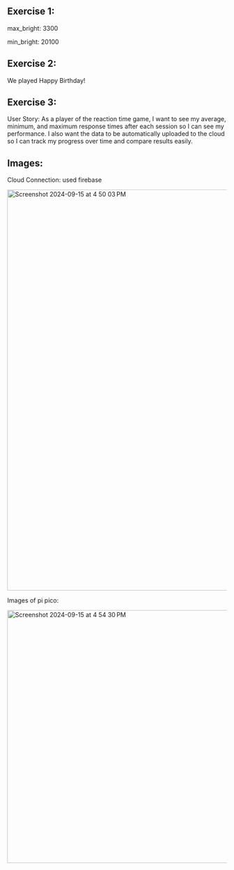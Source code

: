 ## Exercise 1:

max_bright: 3300

min_bright: 20100

## Exercise 2: 
We played Happy Birthday!

## Exercise 3:
User Story:
As a player of the reaction time game, I want to see my average, minimum, and maximum response times after each session so I can see my performance. I also want the data to be automatically uploaded to the cloud so I can track my progress over time and compare results easily.

## Images:

Cloud Connection: used firebase

<img width="921" alt="Screenshot 2024-09-15 at 4 50 03 PM" src="https://github.com/user-attachments/assets/57e2930c-8e7e-467c-989f-ecc155d556aa">

Images of pi pico:

<img width="581" alt="Screenshot 2024-09-15 at 4 54 30 PM" src="https://github.com/user-attachments/assets/262d5ee3-d6cc-40f6-bddd-7f8aea465160">
